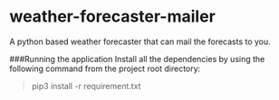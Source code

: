 # weather-forecaster-mailer

A python based weather forecaster that can mail the forecasts to you.


###Running the application
Install all the dependencies by using the following command from the project root directory:
>pip3 install -r requirement.txt

